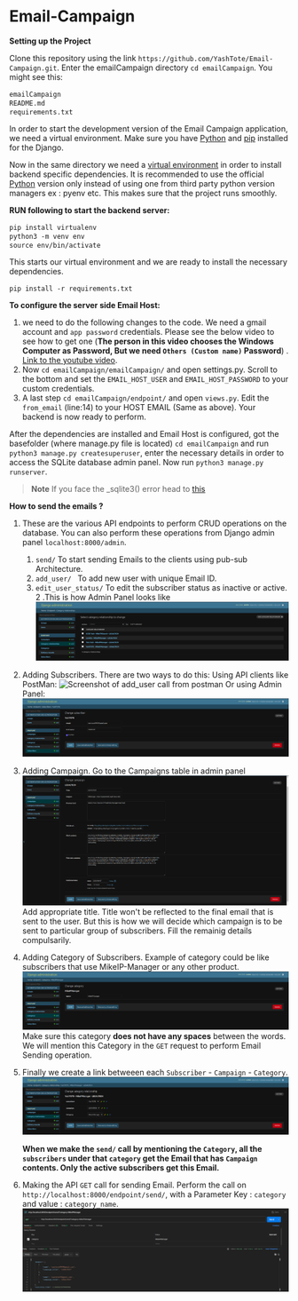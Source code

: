 # Email-Campaign

  
**Setting up the Project**

 Clone this repository using the link ` https://github.com/YashTote/Email-Campaign.git `. Enter the emailCampaign directory `cd emailCampaign`. You might see this: 
 ```
 emailCampaign
 README.md
 requirements.txt
 ```
 In order to start the development version of the Email Campaign application, we need a virtual environment. Make sure you have [Python](https://www.python.org/downloads/) and [pip](https://pip.pypa.io/en/stable/installation/) installed for the Django.
 
 Now in the same directory we need a [virtual environment](https://www.freecodecamp.org/news/how-to-setup-virtual-environments-in-python/) in order to install backend specific dependencies. It is recommended to use the official [Python](https://www.python.org/downloads/) version only instead of using one from third party python version managers ex : pyenv etc. This makes sure that the project runs smoothly.

**RUN following to start the backend server:**
 ```
 pip install virtualenv
 python3 -m venv env
 source env/bin/activate
 ```
 This starts our virtual environment and we are ready to install the necessary dependencies.

 ```
 pip install -r requirements.txt
 ```
**To configure the server side Email Host:**
 1. we need to do the following changes to the code. We need a gmail account and  `app password` credentials. Please see the below video to see how to get one (**The person in this video chooses the Windows Computer as Password, But we need `Others (Custom name)` Password**) . [Link to the youtube video](https://www.youtube.com/watch?v=rpmfDHCyPbo).
 2. Now `cd emailCampaign/emailCampaign/` and open settings.py. Scroll to the bottom and set the `EMAIL_HOST_USER` and `EMAIL_HOST_PASSWORD` to your custom credentials.
 3. A last step `cd emailCampaign/endpoint/` and open `views.py`. Edit the `from_email` (line:14) to your HOST EMAIL (Same as above). Your backend is now ready to perform.


 After the dependencies are installed and Email Host is configured, got the basefolder (where manage.py file is located) `cd emailCampaign` and run `python3 manage.py createsuperuser`, enter the necessary details in order to access the SQLite database admin panel. Now run `python3 manage.py runserver`. 
 
> **Note**
 > If you face the _sqlite3() error head to [this](https://www.codethebest.com/python-package-errors/modulenotfounderror-no-module-named-sqlite3-solved/)

**How to send the emails ?**

1. These are the various API endpoints to perform CRUD operations on the database. You can also perform these operations from Django admin panel `localhost:8000/admin`.
  
   1. ` send/ ` To start sending Emails to the clients using pub-sub Architecture.
   2. `add_user/ ` To add new user with unique Email ID.
   3. `edit_user_status/` To edit the subscriber status as inactive or active.
2 .This is how Admin Panel looks like
   ![Screenshot of main page admin panel](https://github.com/YashTote/Email-Campaign/blob/main/static/image/Screenshot%20from%202023-09-08%2019-20-05.png)
3. Adding Subscribers. There are two ways to do this:
    Using API clients like PostMan:
     ![Screenshot of add_user call from postman]()
    Or using Admin Panel:
     ![Screenshot of add Subscriber](https://github.com/YashTote/Email-Campaign/blob/main/static/image/Screenshot%20from%202023-09-08%2019-20-50.png)
4. Adding Campaign. Go to the Campaigns table in admin panel
    ![Screenshot of Campaign Table](https://github.com/YashTote/Email-Campaign/blob/main/static/image/Screenshot%20from%202023-09-08%2019-20-27.png)
   Add appropriate title. Title won't be reflected to the final email that is sent to the user. But this is how we will decide which campaign is to be sent to particular group of subscribers. Fill the remainig details compulsarily.

5. Adding Category of Subscribers. Example of category could be like subscribers that use MikeIP-Manager or any other product.
   ![Screenshot of category](https://github.com/YashTote/Email-Campaign/blob/main/static/image/Screenshot%20from%202023-09-08%2019-21-10.png)
   Make sure this category **does not have any spaces** between the words. We will mention this Category in the `GET` request to perform Email Sending operation.

6. Finally we create a link betweeen each `Subscriber` - `Campaign` - `Category`.
   ![Screenshot of CategoryRelationship](https://github.com/YashTote/Email-Campaign/blob/main/static/image/Screenshot%20from%202023-09-08%2019-21-24.png) 

   **When we make the `send/` call by mentioning the `Category`, all the `subscribers` under that `category` get the Email that has `Campaign` contents. Only the active subscribers get this Email.**

7. Making the API `GET` call for sending Email. Perform the call on `http://localhost:8000/endpoint/send/`, with a Parameter Key : `category` and value : `category_name`. 
    ![Screenshot of API get call](https://github.com/YashTote/Email-Campaign/blob/main/static/image/Screenshot%20from%202023-09-08%2020-27-30.png)


    
   

